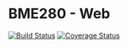 # BME280 - Web

[![Build Status](https://travis-ci.org/lukasjapan/bme280-web.svg?branch=master)](https://travis-ci.org/lukasjapan/bme280-web)
[![Coverage Status](https://coveralls.io/repos/github/lukasjapan/bme280-web/badge.svg?branch=master)](https://coveralls.io/github/lukasjapan/bme280-web?branch=master)
